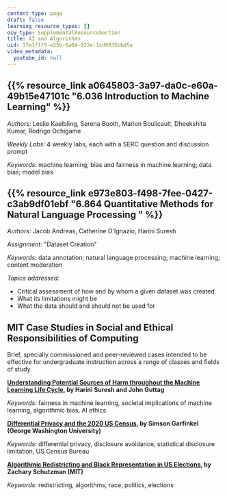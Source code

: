 ```yaml
---
content_type: page
draft: false
learning_resource_types: []
ocw_type: SupplementalResourceSection
title: AI and Algorithms
uid: 17e1fff5-e25b-6a04-922e-1cd9935bbd5a
video_metadata:
  youtube_id: null
---
```

## {{% resource_link a0645803-3a97-da0c-e60a-49b15e47101c "6.036 Introduction to Machine Learning" %}}

*Authors:* Leslie Kaelbling, Serena Booth, Marion Boulicault, Dheekshita Kumar, Rodrigo Ochigame

*Weekly Labs:* 4 weekly labs, each with a SERC question and discussion prompt

*Keywords:* machine learning; bias and fairness in machine learning; data bias; model bias

## {{% resource_link e973e803-f498-7fee-0427-c3ab9df01ebf "6.864 Quantitative Methods for Natural Language Processing " %}} 

*Authors:* Jacob Andreas, Catherine D'Ignazio, Harini Suresh

*Assignment:* "Dataset Creation"

*Keywords:* data annotation; natural language processing; machine learning; content moderation

*Topics addressed:*

- Critical assessment of how and by whom a given dataset was created
- What its limitations might be
- What the data should and should not be used for

## MIT Case Studies in Social and Ethical Responsibilities of Computing

Brief, specially commissioned and peer-reviewed cases intended to be effective for undergraduate instruction across a range of classes and fields of study.

[**Understanding Potential Sources of Harm throughout the Machine Learning Life Cycle**](https://mit-serc.pubpub.org/pub/potential-sources-of-harm-throughout-the-machine-learning-life-cycle/release/2)**, by Harini Suresh and John Guttag**

*Keywords:* fairness in machine learning, societal implications of machine learning, algorithmic bias, AI ethics

[**Differential Privacy and the 2020 US Census**](https://mit-serc.pubpub.org/pub/differential-privacy-2020-us-census/release/1)**, by Simson Garfinkel (George Washington University)**

*Keywords:* differential privacy, disclosure avoidance, statistical disclosure limitation, US Census Bureau

[**Algorithmic Redistricting and Black Representation in US Elections**](https://mit-serc.pubpub.org/pub/algorithmic-redistricting-in-us-elections/release/1)**, by Zachary Schutzman (MIT)**

*Keywords:* redistricting, algorithms, race, politics, elections